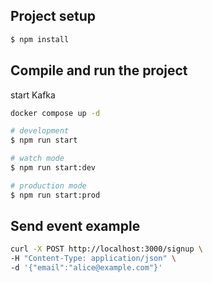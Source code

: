 ## Project setup

```bash
$ npm install
```

## Compile and run the project

start Kafka
```bash
docker compose up -d
```

```bash
# development
$ npm run start

# watch mode
$ npm run start:dev

# production mode
$ npm run start:prod
```

## Send event example
```bash
curl -X POST http://localhost:3000/signup \
-H "Content-Type: application/json" \
-d '{"email":"alice@example.com"}'
```

